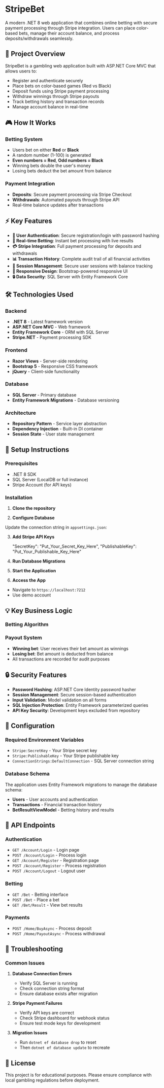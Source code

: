# StripeBet

A modern .NET 8 web application that combines online betting with secure payment processing through Stripe integration. Users can place color-based bets, manage their account balance, and process deposits/withdrawals seamlessly.

## 🎯 Project Overview

StripeBet is a gambling web application built with ASP.NET Core MVC that allows users to:
- Register and authenticate securely
- Place bets on color-based games (Red vs Black)
- Deposit funds using Stripe payment processing
- Withdraw winnings through Stripe payouts
- Track betting history and transaction records
- Manage account balance in real-time

## 🎮 How It Works

### Betting System
- Users bet on either **Red** or **Black**
- A random number (1-100) is generated
- **Even numbers = Red**, **Odd numbers = Black**
- Winning bets double the user's money
- Losing bets deduct the bet amount from balance

### Payment Integration
- **Deposits**: Secure payment processing via Stripe Checkout
- **Withdrawals**: Automated payouts through Stripe API
- Real-time balance updates after transactions

## ⚡ Key Features

- **🔐 User Authentication**: Secure registration/login with password hashing
- **🎲 Real-time Betting**: Instant bet processing with live results
- **💳 Stripe Integration**: Full payment processing for deposits and withdrawals
- **📊 Transaction History**: Complete audit trail of all financial activities
- **🎯 Session Management**: Secure user sessions with balance tracking
- **📱 Responsive Design**: Bootstrap-powered responsive UI
- **🔒 Data Security**: SQL Server with Entity Framework Core

## 🛠️ Technologies Used

### Backend
- **.NET 8** - Latest framework version
- **ASP.NET Core MVC** - Web framework
- **Entity Framework Core** - ORM with SQL Server
- **Stripe.NET** - Payment processing SDK

### Frontend
- **Razor Views** - Server-side rendering
- **Bootstrap 5** - Responsive CSS framework
- **jQuery** - Client-side functionality

### Database
- **SQL Server** - Primary database
- **Entity Framework Migrations** - Database versioning

### Architecture
- **Repository Pattern** - Service layer abstraction
- **Dependency Injection** - Built-in DI container
- **Session State** - User state management

## 🚀 Setup Instructions

### Prerequisites
- .NET 8 SDK
- SQL Server (LocalDB or full instance)
- Stripe Account (for API keys)

### Installation

1. **Clone the repository**

2. **Configure Database**

Update the connection string in `appsettings.json`:

3. **Add Stripe API Keys**

    "SecretKey": "Put_Your_Secret_Key_Here",
    "PublishableKey": "Put_Your_Publishable_Key_Here"

4. **Run Database Migrations**

5. **Start the Application**

6. **Access the App**
- Navigate to `https://localhost:7212`
- Use demo account

## 💡 Key Business Logic

### Betting Algorithm

### Payout System
- **Winning bet**: User receives their bet amount as winnings
- **Losing bet**: Bet amount is deducted from balance
- All transactions are recorded for audit purposes

## 🔒 Security Features

- **Password Hashing**: ASP.NET Core Identity password hasher
- **Session Management**: Secure session-based authentication
- **Input Validation**: Model validation on all forms
- **SQL Injection Protection**: Entity Framework parameterized queries
- **API Key Security**: Development keys excluded from repository

## 🔧 Configuration

### Required Environment Variables
- `Stripe:SecretKey` - Your Stripe secret key
- `Stripe:PublishableKey` - Your Stripe publishable key
- `ConnectionStrings:DefaultConnection` - SQL Server connection string

### Database Schema
The application uses Entity Framework migrations to manage the database schema:
- **Users** - User accounts and authentication
- **Transactions** - Financial transaction history
- **BetResultViewModel** - Betting history and results

## 📝 API Endpoints

### Authentication
- `GET /Account/Login` - Login page
- `POST /Account/Login` - Process login
- `GET /Account/Register` - Registration page
- `POST /Account/Register` - Process registration
- `POST /Account/Logout` - Logout user

### Betting
- `GET /Bet` - Betting interface
- `POST /Bet` - Place a bet
- `GET /Bet/Result` - View bet results

### Payments
- `POST /Home/BuyAsync` - Process deposit
- `POST /Home/PayoutAsync` - Process withdrawal

## 🐛 Troubleshooting

### Common Issues

1. **Database Connection Errors**
   - Verify SQL Server is running
   - Check connection string format
   - Ensure database exists after migration

2. **Stripe Payment Failures**
   - Verify API keys are correct
   - Check Stripe dashboard for webhook status
   - Ensure test mode keys for development

3. **Migration Issues**
   - Run `dotnet ef database drop` to reset
   - Then `dotnet ef database update` to recreate

## 📄 License

This project is for educational purposes. Please ensure compliance with local gambling regulations before deployment.
